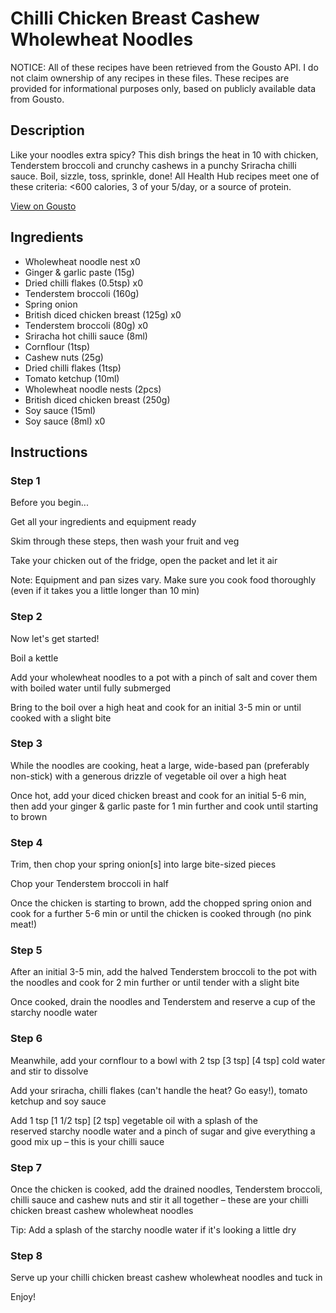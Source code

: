 # Chilli Chicken Breast Cashew Wholewheat Noodles

NOTICE: All of these recipes have been retrieved from the Gousto API. I do not claim ownership of any recipes in these files. These recipes are provided for informational purposes only, based on publicly available data from Gousto.

## Description

Like your noodles extra spicy? This dish brings the heat in 10 with chicken, Tenderstem broccoli and crunchy cashews in a punchy Sriracha chilli sauce. Boil, sizzle, toss, sprinkle, done! All Health Hub recipes meet one of these criteria: <600 calories, 3 of your 5/day, or a source of protein.


[View on Gousto](https://www.gousto.co.uk/recipes/cookbook/10-min-chilli-chicken-breast-cashew-wholewheat-noodles)

## Ingredients

- Wholewheat noodle nest x0
- Ginger & garlic paste (15g)
- Dried chilli flakes (0.5tsp) x0
- Tenderstem broccoli (160g)
- Spring onion
- British diced chicken breast (125g) x0
- Tenderstem broccoli (80g) x0
- Sriracha hot chilli sauce (8ml)
- Cornflour (1tsp)
- Cashew nuts (25g)
- Dried chilli flakes (1tsp)
- Tomato ketchup (10ml)
- Wholewheat noodle nests (2pcs)
- British diced chicken breast (250g)
- Soy sauce (15ml)
- Soy sauce (8ml) x0

## Instructions


### Step 1

Before you begin...

Get all your ingredients and equipment ready

Skim through these steps, then wash your fruit and veg

Take your chicken out of the fridge, open the packet and let it air

Note: Equipment and pan sizes vary. Make sure you cook food thoroughly (even if it takes you a little longer than 10 min)


### Step 2

Now let's get started!

Boil a kettle

Add your wholewheat noodles to a pot with a pinch of salt and cover them with boiled water until fully submerged

Bring to the boil over a high heat and cook for an initial 3-5 min or until cooked with a slight bite


### Step 3

While the noodles are cooking, heat a large, wide-based pan (preferably non-stick) with a generous drizzle of vegetable oil over a high heat

Once hot, add your diced chicken breast and cook for an initial 5-6 min, then add your ginger & garlic paste for 1 min further and cook until starting to brown


### Step 4

Trim, then chop your spring onion[s] into large bite-sized pieces

Chop your Tenderstem broccoli in half

Once the chicken is starting to brown, add the chopped spring onion and cook for a further 5-6 min or until the chicken is cooked through (no pink meat!)


### Step 5

After an initial 3-5 min, add the halved Tenderstem broccoli to the pot with the noodles and cook for 2 min further or until tender with a slight bite

Once cooked, drain the noodles and Tenderstem and reserve a cup of the starchy noodle water


### Step 6

Meanwhile, add your cornflour to a bowl with 2 tsp <span class="text-purple">[3 tsp] </span><span class="text-danger">[4 tsp] </span>cold water and stir to dissolve

Add your sriracha, chilli flakes (can't handle the heat? Go easy!), tomato ketchup and soy sauce

Add 1 tsp <span class="text-purple">[1 1/2 tsp]</span> <span class="text-danger">[2 tsp] </span>vegetable oil with a splash of the reserved starchy noodle water and a pinch of sugar and give everything a good mix up – this is your chilli sauce


### Step 7

Once the chicken is cooked, add the drained noodles, Tenderstem broccoli, chilli sauce and cashew nuts and stir it all together – these are your chilli chicken breast cashew wholewheat noodles

Tip: Add a splash of the starchy noodle water if it's looking a little dry

### Step 8

Serve up your chilli chicken breast cashew wholewheat noodles and tuck in

Enjoy!

